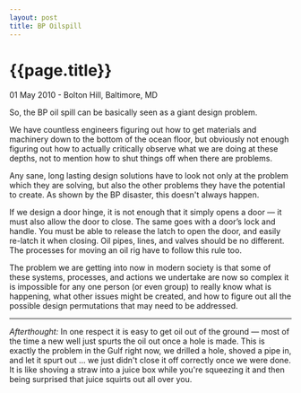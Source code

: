 ```yaml
---
layout: post
title: BP Oilspill
---
```


{{page.title}}
==============

<p class="meta">01 May 2010 - Bolton Hill, Baltimore, MD</p>

So, the BP oil spill can be basically seen as a giant design problem.

We have countless engineers figuring out how to get materials and machinery down to the bottom of the ocean floor, but obviously not enough figuring out how to actually critically observe what we are doing at these depths, not to mention how to shut things off when there are problems.

Any sane, long lasting design solutions have to look not only at the problem which they are solving, but also the other problems they have the potential to create. As shown by the BP disaster, this doesn't always happen.

If we design a door hinge, it is not enough that it simply opens a door — it must also allow the door to close. The same goes with a door’s lock and handle. You must be able to release the latch to open the door, and easily re-latch it when closing. Oil pipes, lines, and valves should be no different. The processes for moving an oil rig have to follow this rule too.

The problem we are getting into now in modern society is that some of these systems, processes, and actions we undertake are now so complex it is impossible for any one person (or even group) to really know what is happening, what other issues might be created, and how to figure out all the possible design permutations that may need to be addressed.

---

*Afterthought:*
In one respect it is easy to get oil out of the ground — most of the time a new well just spurts the oil out once a hole is made. This is exactly the problem in the Gulf right now, we drilled a hole, shoved a pipe in, and let it spurt out … we just didn't close it off correctly once we were done. It is like shoving a straw into a juice box while you're squeezing it and then being surprised that juice squirts out all over you.
